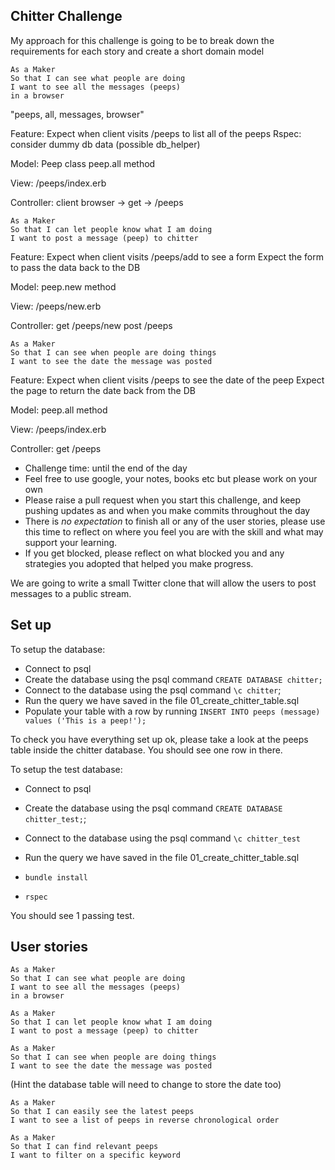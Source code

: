 ## Chitter Challenge

My approach for this challenge is going to be to break down the requirements for each story and create a short domain model

```
As a Maker
So that I can see what people are doing
I want to see all the messages (peeps)
in a browser
```
"peeps, all, messages, browser"

Feature: Expect when client visits /peeps to list all of the peeps
Rspec: consider dummy db data (possible db_helper)

Model:
Peep class
peep.all method

View:
/peeps/index.erb

Controller:
client browser -> get -> /peeps

```
As a Maker
So that I can let people know what I am doing  
I want to post a message (peep) to chitter
```
Feature: Expect when client visits /peeps/add to see a form
Expect the form to pass the data back to the DB

Model:
peep.new method

View:
/peeps/new.erb

Controller:
get /peeps/new
post /peeps

```
As a Maker
So that I can see when people are doing things
I want to see the date the message was posted
```
Feature: Expect when client visits /peeps to see the date of the peep
Expect the page to return the date back from the DB

Model:
peep.all method

View:
/peeps/index.erb

Controller:
get /peeps

* Challenge time: until the end of the day
* Feel free to use google, your notes, books etc but please work on your own
* Please raise a pull request when you start this challenge, and keep pushing updates as and when you make commits throughout the day
* There is _no expectation_ to finish all or any of the user stories, please use this time to reflect on where you feel you are with the skill and what may support your learning.
* If you get blocked, please reflect on what blocked you and any strategies you adopted that helped you make progress.

We are going to write a small Twitter clone that will allow the users to post messages to a public stream.

## Set up

To setup the database:

* Connect to psql
* Create the database using the psql command `CREATE DATABASE chitter;`
* Connect to the database using the psql command `\c chitter`;
* Run the query we have saved in the file 01_create_chitter_table.sql
* Populate your table with a row by running `INSERT INTO peeps (message) values ('This is a peep!');`

To check you have everything set up ok, please take a look at the peeps table inside the chitter database. You should see one row in there.  

To setup the test database:
* Connect to psql
* Create the database using the psql
command `CREATE DATABASE chitter_test;`;
* Connect to the database using the psql command `\c chitter_test`
* Run the query we have saved in the file 01_create_chitter_table.sql

* `bundle install`
* `rspec`

You should see 1 passing test.

## User stories

```
As a Maker
So that I can see what people are doing
I want to see all the messages (peeps)
in a browser
```

```
As a Maker
So that I can let people know what I am doing  
I want to post a message (peep) to chitter
```

```
As a Maker
So that I can see when people are doing things
I want to see the date the message was posted
```
(Hint the database table will need to change to store the date too)

```
As a Maker
So that I can easily see the latest peeps
I want to see a list of peeps in reverse chronological order
```
```
As a Maker
So that I can find relevant peeps
I want to filter on a specific keyword
```
